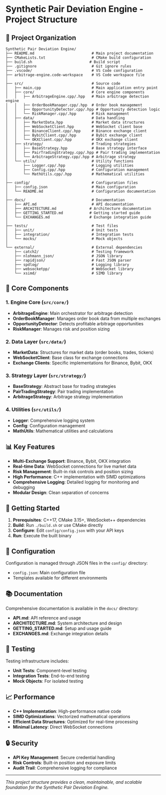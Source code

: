 # Synthetic Pair Deviation Engine - Project Structure

## 📁 Project Organization

```
Synthetic Pair Deviation Engine/
├── README.md                          # Main project documentation
├── CMakeLists.txt                     # CMake build configuration
├── build.sh                          # Build script
├── .gitignore                         # Git ignore rules
├── .vscode/                           # VS Code configuration
├── arbitrage-engine.code-workspace    # VS Code workspace file
│
├── src/                               # Source code
│   ├── main.cpp                       # Main application entry point
│   ├── core/                          # Core engine components
│   │   ├── ArbitrageEngine.cpp/.hpp   # Main arbitrage detection engine
│   │   ├── OrderBookManager.cpp/.hpp  # Order book management
│   │   ├── OpportunityDetector.cpp/.hpp # Opportunity detection logic
│   │   └── RiskManager.cpp/.hpp       # Risk management
│   ├── data/                          # Data handling
│   │   ├── MarketData.hpp             # Market data structures
│   │   ├── WebSocketClient.hpp        # WebSocket client base
│   │   ├── BinanceClient.cpp/.hpp     # Binance exchange client
│   │   ├── BybitClient.cpp/.hpp       # Bybit exchange client
│   │   └── OKXClient.cpp/.hpp         # OKX exchange client
│   ├── strategy/                      # Trading strategies
│   │   ├── BaseStrategy.hpp           # Base strategy interface
│   │   ├── PairTradingStrategy.cpp/.hpp # Pair trading implementation
│   │   └── ArbitrageStrategy.cpp/.hpp # Arbitrage strategy
│   └── utils/                         # Utility functions
│       ├── Logger.cpp/.hpp            # Logging utilities
│       ├── Config.cpp/.hpp            # Configuration management
│       └── MathUtils.cpp/.hpp         # Mathematical utilities
│
├── config/                            # Configuration files
│   ├── config.json                    # Main configuration
│   └── README.md                      # Configuration documentation
│
├── docs/                              # Documentation
│   ├── API.md                         # API documentation
│   ├── ARCHITECTURE.md               # Architecture documentation
│   ├── GETTING_STARTED.md            # Getting started guide
│   └── EXCHANGES.md                  # Exchange integration guide
│
├── tests/                             # Test files
│   ├── unit/                          # Unit tests
│   ├── integration/                   # Integration tests
│   └── mocks/                         # Mock objects
│
└── external/                          # External dependencies
    ├── catch2/                        # Testing framework
    ├── nlohmann_json/                 # JSON library
    ├── rapidjson/                     # Fast JSON parser
    ├── spdlog/                        # Logging library
    ├── websocketpp/                   # WebSocket library
    └── xsimd/                         # SIMD library
```

## 🔧 Core Components

### **1. Engine Core (`src/core/`)**
- **ArbitrageEngine**: Main orchestrator for arbitrage detection
- **OrderBookManager**: Manages order book data from multiple exchanges
- **OpportunityDetector**: Detects profitable arbitrage opportunities
- **RiskManager**: Manages risk and position sizing

### **2. Data Layer (`src/data/`)**
- **MarketData**: Structures for market data (order books, trades, tickers)
- **WebSocketClient**: Base class for exchange connections
- **Exchange Clients**: Specific implementations for Binance, Bybit, OKX

### **3. Strategy Layer (`src/strategy/`)**
- **BaseStrategy**: Abstract base for trading strategies
- **PairTradingStrategy**: Pair trading implementation
- **ArbitrageStrategy**: Arbitrage strategy implementation

### **4. Utilities (`src/utils/`)**
- **Logger**: Comprehensive logging system
- **Config**: Configuration management
- **MathUtils**: Mathematical utilities and calculations

## 📊 Key Features

- **Multi-Exchange Support**: Binance, Bybit, OKX integration
- **Real-time Data**: WebSocket connections for live market data
- **Risk Management**: Built-in risk controls and position sizing
- **High Performance**: C++ implementation with SIMD optimizations
- **Comprehensive Logging**: Detailed logging for monitoring and debugging
- **Modular Design**: Clean separation of concerns

## 🚀 Getting Started

1. **Prerequisites**: C++17, CMake 3.15+, WebSocket++ dependencies
2. **Build**: Run `./build.sh` or use CMake directly
3. **Configure**: Edit `config/config.json` with your API keys
4. **Run**: Execute the built binary

## 🔧 Configuration

Configuration is managed through JSON files in the `config/` directory:
- `config.json`: Main configuration file
- Templates available for different environments

## 📚 Documentation

Comprehensive documentation is available in the `docs/` directory:
- **API.md**: API reference and usage
- **ARCHITECTURE.md**: System architecture and design
- **GETTING_STARTED.md**: Setup and usage guide
- **EXCHANGES.md**: Exchange integration details

## 🧪 Testing

Testing infrastructure includes:
- **Unit Tests**: Component-level testing
- **Integration Tests**: End-to-end testing
- **Mock Objects**: For isolated testing

## 📈 Performance

- **C++ Implementation**: High-performance native code
- **SIMD Optimizations**: Vectorized mathematical operations
- **Efficient Data Structures**: Optimized for real-time processing
- **Minimal Latency**: Direct WebSocket connections

## 🔒 Security

- **API Key Management**: Secure credential handling
- **Risk Controls**: Built-in position and exposure limits
- **Audit Trail**: Comprehensive logging for compliance

---

*This project structure provides a clean, maintainable, and scalable foundation for the Synthetic Pair Deviation Engine.*
